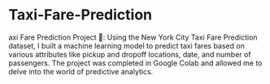 # Taxi-Fare-Prediction
axi Fare Prediction Project 🚕: Using the New York City Taxi Fare Prediction dataset, I built a machine learning model to predict taxi fares based on various attributes like pickup and dropoff locations, date, and number of passengers. The project was completed in Google Colab and allowed me to delve into the world of predictive analytics.
